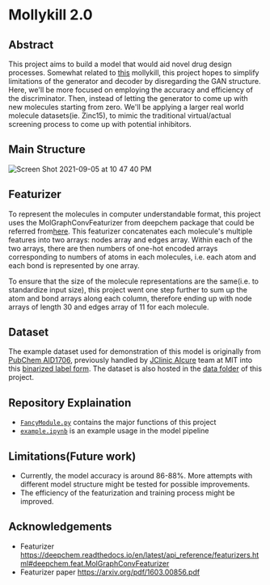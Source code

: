 # Mollykill 2.0

## Abstract

This project aims to build a model that would aid novel drug design processes. Somewhat related to [this](https://github.com/susanzhang233/mollykill) mollykill, this project hopes to simplify limitations of the generator and decoder by disregarding the GAN structure. Here, we'll be more focused on employing the accuracy and efficiency of the discriminator. Then, instead of letting the generator to come up with new molecules starting from zero. We'll be applying a larger real world molecule datasets(ie. Zinc15), to mimic the traditional virtual/actual screening process to come up with potential inhibitors.


## Main Structure
![Screen Shot 2021-09-05 at 10 47 40 PM](https://user-images.githubusercontent.com/67823308/132131090-3829f4d7-97d4-43c2-a5c7-fe4c4f95ed19.png)

## Featurizer
To represent the molecules in computer understandable format, this project uses the MolGraphConvFeaturizer from deepchem package that could be referred from[here](https://deepchem.readthedocs.io/en/latest/api_reference/featurizers.html#deepchem.feat.MolGraphConvFeaturizer).
This featurizer concatenates each molecule's multiple features into two arrays: nodes array and edges array. Within each of the two arrays, there are then numbers of one-hot encoded arrays corresponding to numbers of atoms in each molecules, i.e. each atom and each bond is represented by one array.

To ensure that the size of the molecule representations are the same(i.e. to standardize input size), this project went one step further to sum up the atom and bond arrays along each column, therefore ending up with node arrays of length 30 and edges array of 11 for each molecule.


## Dataset
The example dataset used for demonstration of this model is originally from [PubChem AID1706](https://pubchem.ncbi.nlm.nih.gov/bioassay/1706), previously handled by [JClinic AIcure](https://www.aicures.mit.edu/) team at MIT into this [binarized label form](https://github.com/yangkevin2/coronavirus_data/blob/master/data/AID1706_binarized_sars.csv).
The dataset is also hosted in the [data folder](https://github.com/susanzhang233/mollykill_2.0/blob/main/data) of this project.


## Repository Explaination
- [`FancyModule.py`](https://github.com/susanzhang233/mollykill_2.0/blob/main/FancyModule.py) contains the major functions of this project
- [`example.ipynb`](https://github.com/susanzhang233/mollykill_2.0/blob/main/example.ipynb) is an example usage in the model pipeline



## Limitations(Future work)
- Currently, the model accuracy is around 86-88%. More attempts with different model structure might be tested for possible improvements.
- The efficiency of the featurization and training process might be improved.



## Acknowledgements

- Featurizer https://deepchem.readthedocs.io/en/latest/api_reference/featurizers.html#deepchem.feat.MolGraphConvFeaturizer
- Featurizer paper https://arxiv.org/pdf/1603.00856.pdf
